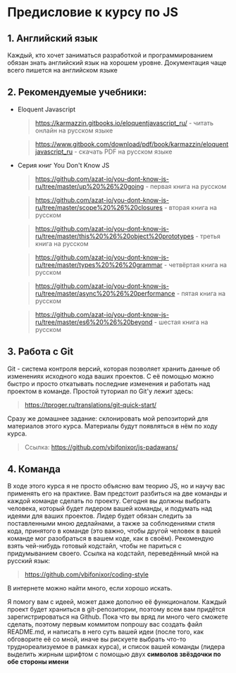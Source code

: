 # Предисловие к курсу по JS

## 1. Английский язык
Каждый, кто хочет заниматься разработкой и программированием обязан знать английский язык на хорошем уровне. Документация чаще всего пишется на английском языке

## 2. Рекомендуемые учебники:

- Eloquent Javascript
	> https://karmazzin.gitbooks.io/eloquentjavascript_ru/ - читать онлайн на русском языке

	> https://www.gitbook.com/download/pdf/book/karmazzin/eloquentjavascript_ru - скачать PDF на русском языке
- Серия книг You Don't Know JS
	> https://github.com/azat-io/you-dont-know-js-ru/tree/master/up%20%26%20going - первая книга на русском

	> https://github.com/azat-io/you-dont-know-js-ru/tree/master/scope%20%26%20closures - вторая книга на русском

	> https://github.com/azat-io/you-dont-know-js-ru/tree/master/this%20%26%20object%20prototypes - третья книга на русском

	> https://github.com/azat-io/you-dont-know-js-ru/tree/master/types%20%26%20grammar - четвёртая книга на русском

	> https://github.com/azat-io/you-dont-know-js-ru/tree/master/async%20%26%20performance - пятая книга на русском

	> https://github.com/azat-io/you-dont-know-js-ru/tree/master/es6%20%26%20beyond - шестая книга на русском

## 3. Работа с Git

Git - система контроля версий, которая позволяет хранить данные об изменениях исходного кода ваших проектов. С её помощью можно быстро и просто откатывать последние изменения и работать над проектом в команде.
Простой туториал по Git'у лежит здесь:
> https://tproger.ru/translations/git-quick-start/

Сразу же домашнее задание: склонировать мой репозиторий для материалов этого курса.
Материалы будут появляться в нём по ходу курса.
> Ссылка: https://github.com/vbifonixor/js-padawans/

## 4. Команда

В ходе этого курса я не просто объясню вам теорию JS, но и научу вас применять его на практике. Вам предстоит разбиться на две команды и каждой команде сделать по проекту. Сегодня вы должны выбрать человека, который будет лидером вашей команды, и подумать над идеями для ваших проектов. Лидер будет обязан следить за поставленными мною дедлайнами, а также за соблюдениями стиля кода, принятого в команде (это важно, чтобы другой человек в вашей команде мог разобраться в вашем коде, как в своём).
Рекомендую взять чей-нибудь готовый кодстайл, чтобы не париться с придумыванием своего.
Ссылка на кодстайл, переведённый мной на русский язык:
> https://github.com/vbifonixor/coding-style

В интернете можно найти много, если хорошо искать.

Я помогу вам с идеей, может даже дополню её функционалом.
Каждый проект будет храниться в git-репозитории, поэтому всем вам придётся зарегистрироваться на Github.
Пока что вы вряд ли много чего сможете сделать, поэтому первым коммитом попрошу вас создать файл README.md, и написать в него суть вашей идеи (после того, как обговорите её со мной, иначе вы рискуете выбрать что-то труднореализуемое в рамках курса), и список вашей команды (лидера выделить жирным шрифтом с помощью двух **символов звёздочки по обе стороны имени**

